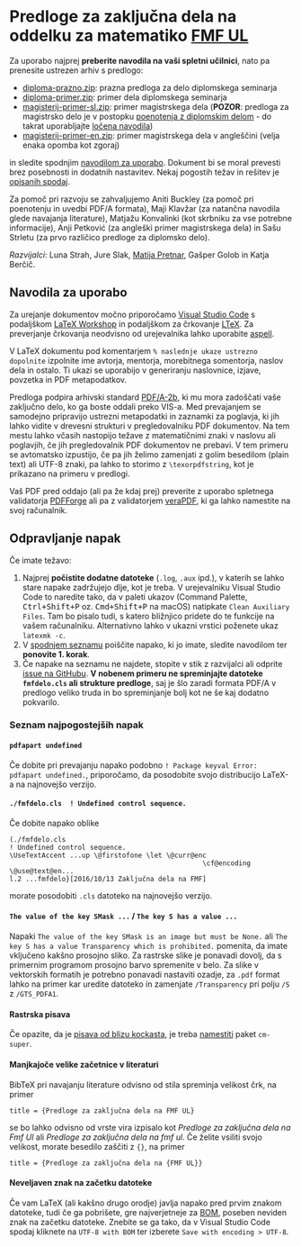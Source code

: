 # Predloge za zaključna dela na oddelku za matematiko [FMF UL](https://www.fmf.uni-lj.si/)

Za uporabo najprej **preberite navodila na vaši spletni učilnici**, nato pa prenesite ustrezen arhiv s predlogo:

- [diploma-prazno.zip](arhivi/diploma-prazno.zip): prazna predloga za delo diplomskega seminarja
- [diploma-primer.zip](arhivi/diploma-primer.zip): primer dela diplomskega seminarja
- [magisterij-primer-sl.zip](arhivi/magisterij-primer-sl.zip): primer magistrskega dela (**POZOR**: predloga za magistrsko delo je v postopku [poenotenja z diplomskim delom](https://github.com/ul-fmf/fmfdelo/issues/11) - do takrat uporabljajte [ločena navodila](predloge/magisterij-primer-sl/README.md))
- [magisterij-primer-en.zip](arhivi/magisterij-primer-en.zip): primer magistrskega dela v angleščini (velja enaka opomba kot zgoraj)

in sledite spodnjim [navodilom za uporabo](#navodila-za-uporabo). Dokument bi se moral prevesti brez posebnosti in dodatnih nastavitev. Nekaj pogostih težav in rešitev je [opisanih spodaj](#odpravljanje-napak).

Za pomoč pri razvoju se zahvaljujemo Aniti Buckley (za pomoč pri poenotenju in uvedbi PDF/A formata), Maji Klavžar (za natančna navodila glede navajanja literature), Matjažu Konvalinki (kot skrbniku za vse potrebne informacije), Anji Petković (za angleški primer magistrskega dela) in Sašu Strletu (za prvo različico predloge za diplomsko delo).

_Razvijalci_: Luna Strah, Jure Slak, [Matija Pretnar](https://matija.pretnar.info/), Gašper Golob in Katja Berčič.

## Navodila za uporabo

Za urejanje dokumentov močno priporočamo [Visual Studio Code](https://code.visualstudio.com) s podaljškom [LaTeX Workshop](https://marketplace.visualstudio.com/items?itemName=James-Yu.latex-workshop) in podaljškom za črkovanje [LTeX](https://marketplace.visualstudio.com/items?itemName=valentjn.vscode-ltex). Za preverjanje črkovanja neodvisno od urejevalnika lahko uporabite [aspell](http://aspell.net/).

V LaTeX dokumentu pod komentarjem `% naslednje ukaze ustrezno dopolnite` izpolnite ime avtorja, mentorja, morebitnega somentorja, naslov dela in ostalo. Ti ukazi se uporabijo v generiranju naslovnice, izjave, povzetka in PDF metapodatkov.

Predloga podpira arhivski standard [PDF/A-2b](https://en.wikipedia.org/wiki/PDF/A), ki mu mora zadoščati vaše zaključno delo, ko ga boste oddali preko VIS-a. Med prevajanjem se samodejno pripravijo ustrezni metapodatki in zaznamki za poglavja, ki jih lahko vidite v drevesni strukturi v pregledovalniku PDF dokumentov. Na tem mestu lahko včasih nastopijo težave z matematičnimi znaki v naslovu ali poglavjih, če jih pregledovalnik PDF dokumentov ne prebavi. V tem primeru se avtomatsko izpustijo, če pa jih želimo zamenjati z golim besedilom (plain text) ali UTF-8 znaki, pa lahko to storimo z `\texorpdfstring`, kot je prikazano na primeru v predlogi.

Vaš PDF pred oddajo (ali pa že kdaj prej) preverite z uporabo spletnega validatorja [PDFForge](https://www.pdfforge.org/pdfcreator-online/en/validate-pdfa) ali pa z validatorjem [veraPDF](https://openpreservation.org/tools/verapdf/), ki ga lahko namestite na svoj računalnik.

## Odpravljanje napak

Če imate težavo:

1. Najprej **počistite dodatne datoteke** (`.log`, `.aux` ipd.), v katerih se lahko stare napake zadržujejo dlje, kot je treba.
V urejevalniku Visual Studio Code to naredite tako, da v paleti ukazov (Command Palette, <kbd>Ctrl+Shift+P</kbd> oz. <kbd>Cmd+Shift+P</kbd> na macOS) natipkate `Clean Auxiliary Files`. Tam bo pisalo tudi, s katero bližnjico pridete do te funkcije na vašem računalniku. Alternativno lahko v ukazni vrstici poženete ukaz `latexmk -c`.
2. V [spodnjem seznamu](#seznam-najpogostejših-napak) poiščite napako, ki jo imate, sledite navodilom ter **ponovite 1. korak**.
3. Če napake na seznamu ne najdete, stopite v stik z razvijalci ali odprite [issue na GitHubu](https://github.com/ul-fmf/fmfdelo/issues/new). **V nobenem primeru ne spreminjajte datoteke `fmfdelo.cls` ali strukture predloge**, saj je šlo zaradi formata PDF/A v predlogo veliko truda in bo spreminjanje bolj kot ne še kaj dodatno pokvarilo.

### Seznam najpogostejših napak

#### `pdfapart undefined`

Če dobite pri prevajanju napako podobno `! Package keyval Error: pdfapart undefined.`, priporočamo, da posodobite svojo distribucijo LaTeX-a na najnovejšo verzijo.

#### `./fmfdelo.cls  ! Undefined control sequence.`

Če dobite napako oblike

    (./fmfdelo.cls
    ! Undefined control sequence.
    \UseTextAccent ...up \@firstofone \let \@curr@enc
                                                    \cf@encoding \@use@text@en...
    l.2 ...fmfdelo}[2016/10/13 Zaključna dela na FMF]

morate posodobiti `.cls` datoteko na najnovejšo verzijo.

#### `The value of the key SMask ...` / `The key S has a value ...`

Napaki `The value of the key SMask is an image but must be None.` ali
`The key S has a value Transparency which is prohibited.` pomenita,
da imate vključeno kakšno prosojno sliko. Za rastrske slike je ponavadi dovolj, da s primernim programom prosojno barvo spremenite v belo. Za slike v vektorskih formatih je potrebno ponavadi nastaviti ozadje, za `.pdf` format lahko na primer kar uredite datoteko in zamenjate `/Transparency` pri polju `/S` z `/GTS_PDFA1`.

#### Rastrska pisava

Če opazite, da je [pisava od blizu kockasta](https://github.com/ul-fmf/fmfdelo/issues/9), je treba [namestiti](https://tex.stackexchange.com/questions/1291/why-are-bitmap-fonts-used-automatically) paket `cm-super`.

#### Manjkajoče velike začetnice v literaturi

BibTeX pri navajanju literature odvisno od stila spreminja velikost črk, na primer

    title = {Predloge za zaključna dela na FMF UL}

se bo lahko odvisno od vrste vira izpisalo kot _Predloge za zaključna dela na Fmf Ul_ ali _Predloge za zaključna dela na fmf ul_. Če želite vsiliti svojo velikost, morate besedilo zaščiti z `{}`, na primer

    title = {Predloge za zaključna dela na {FMF UL}}

#### Neveljaven znak na začetku datoteke

Če vam LaTeX (ali kakšno drugo orodje) javlja napako pred prvim znakom datoteke, tudi če ga pobrišete, gre najverjetneje za [BOM](https://en.wikipedia.org/wiki/Byte_order_mark), poseben neviden znak na začetku datoteke. Znebite se ga tako, da v Visual Studio Code spodaj kliknete na `UTF-8 with BOM` ter izberete `Save with encoding > UTF-8`.
